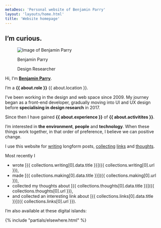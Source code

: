 ```yaml
---
metaDesc: 'Personal website of Benjamin Parry'
layout: 'layouts/home.html'
title: 'Website homepage'
---
```


<article class="vcard h-card">

  <h1 class="heading heading--alpha"><span class="heading__utility utility-font-size-200">I’m <strong>curious</strong>.</span></h1>

  <figure class="reset-figure card card--profile">
      <div class="reset-line-height">
        <img src="/assets/images/profile/benjamin-parry.jpg" alt="Image of Benjamin Parry" class="u-photo card__image">
      </div>
      <figcaption class="reset-figcaption card__text">
        <p class="reset-heading card__text__heading p-name">Benjamin Parry</p>
        <p class="card__text__description">Design Researcher</p>
      </figcaption>
  </figure>

  <p class="p-note utility-font-size-120">Hi, I’m <strong><a href="/benjamin-parry" class="url u-url" rel="me">Benjamin Parry</a></strong>.</p>

  I’m a **{{ about.role }}** {{ about.location }}.

  I’ve been working in the design and web space since 2009. My journey began as a front-end developer, gradually moving into UI and UX design before **specialising in design research** in 2017.

  Since then I have gained **{{ about.experience }}** of **{{ about.activitites }}**.

  I’m interested in **the environment**, **people** and **technology**. When these things work together, in that order of preference, I believe we can positive change.

  I use this website for [writing](/writing/) longform posts, [collecting](/collecting) [links](/collecting/links/) and [thoughts](/collecting/thoughts).

  Most recently I

  - wrote [{{ collections.writing[0].data.title }}]({{ collections.writing[0].url }}),
  - made [{{ collections.making[0].data.title }}]({{ collections.making[0].url }}),
  - collected my thoughts about [{{ collections.thoughts[0].data.title }}]({{ collections.thoughts[0].url }}),
  - and collected an interesting link about [{{ collections.links[0].data.title }}]({{ collections.links[0].url }}).

  I’m also available at these digital islands:

  {% include "partials/elsewhere.html" %}
  <!-- {% include "partials/data-cascade.html" %} -->

</article>
